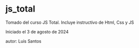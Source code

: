 # js_total
Tomado del curso JS Total. Incluye instructivo de Html, Css y JS

Iniciado el 3 de agosto de 2024

autor: Luis Santos
